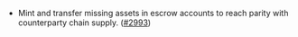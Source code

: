 - Mint and transfer missing assets in escrow accounts
 to reach parity with counterparty chain supply.
 ([\#2993](https://github.com/cosmos/gaia/pull/2993))